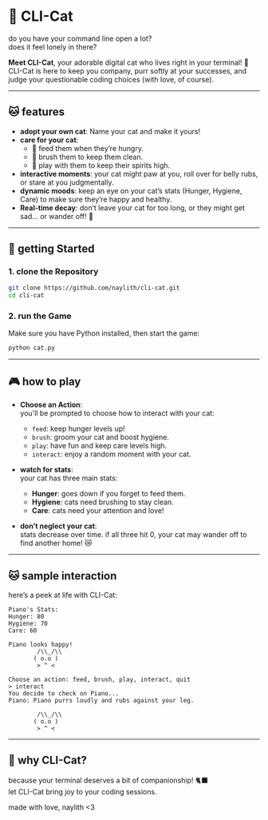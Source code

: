 # 🐾 CLI-Cat

do you have your command line open a lot?  
does it feel lonely in there?  

**Meet CLI-Cat**, your adorable digital cat who lives right in your terminal! 🎉  
CLI-Cat is here to keep you company, purr softly at your successes, and judge your questionable coding choices (with love, of course).  

---

## 🐱 features
- **adopt your own cat**: Name your cat and make it yours!  
- **care for your cat**:  
  - 🥗 feed them when they’re hungry.  
  - 🧼 brush them to keep them clean.  
  - 🎾 play with them to keep their spirits high.  
- **interactive moments**: your cat might paw at you, roll over for belly rubs, or stare at you judgmentally.  
- **dynamic moods**: keep an eye on your cat’s stats (Hunger, Hygiene, Care) to make sure they’re happy and healthy.  
- **Real-time decay**: don’t leave your cat for too long, or they might get sad… or wander off! 🥲  

---

## 🐾 getting Started
### 1. clone the Repository
```bash
git clone https://github.com/naylith/cli-cat.git
cd cli-cat
```

### 2. run the Game
Make sure you have Python installed, then start the game:
```bash
python cat.py
```

---

## 🎮 how to play
- **Choose an Action**:  
  you'll be prompted to choose how to interact with your cat:  
  - `feed`: keep hunger levels up!  
  - `brush`: groom your cat and boost hygiene.  
  - `play`: have fun and keep care levels high.  
  - `interact`: enjoy a random moment with your cat.  

- **watch for stats**:  
  your cat has three main stats:  
  - **Hunger**: goes down if you forget to feed them.  
  - **Hygiene**: cats need brushing to stay clean.  
  - **Care**: cats need your attention and love!  

- **don’t neglect your cat**:  
  stats decrease over time. if all three hit 0, your cat may wander off to find another home! 😿  

---

## 🐱 sample interaction
here’s a peek at life with CLI-Cat:  

```plaintext
Piano's Stats:
Hunger: 80
Hygiene: 70
Care: 60

Piano looks happy!
        /\\_/\\  
       ( o.o ) 
        > ^ <

Choose an action: feed, brush, play, interact, quit
> interact
You decide to check on Piano...
Piano: Piano purrs loudly and rubs against your leg.

        /\\_/\\  
       ( o.o ) 
        > ^ <
```


---

## 🐾 why CLI-Cat?
because your terminal deserves a bit of companionship! 🐈‍⬛  
let CLI-Cat bring joy to your coding sessions.

made with love, naylith <3
